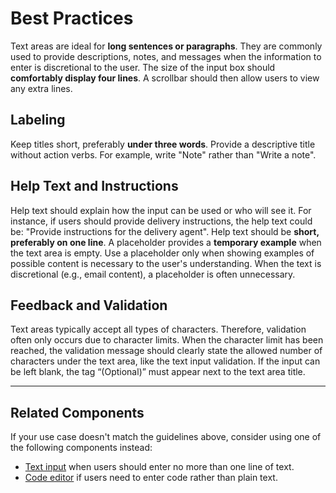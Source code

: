 # Best Practices

Text areas are ideal for **long sentences or paragraphs**.
They are commonly used to provide descriptions, notes, and messages when the information to enter is discretional to the user.
The size of the input box should **comfortably display four lines**. A scrollbar should then allow users to view any extra lines.

## Labeling

Keep titles short, preferably **under three words**.
Provide a descriptive title without action verbs. For example, write "Note" rather than "Write a note".

## Help Text and Instructions

Help text should explain how the input can be used or who will see it. For instance, if users should provide delivery instructions, the help text could be: "Provide instructions for the delivery agent". Help text should be **short, preferably on one line**.
A placeholder provides a **temporary example** when the text area is empty. Use a placeholder only when showing examples of possible content is necessary to the user's understanding. When the text is discretional (e.g., email content), a placeholder is often unnecessary.

## Feedback and Validation

Text areas typically accept all types of characters. Therefore, validation often only occurs due to character limits.
When the character limit has been reached, the validation message should clearly state the allowed number of characters under the text area, like the text input validation.
If the input can be left blank, the tag “(Optional)” must appear next to the text area title.

---

## Related Components

If your use case doesn't match the guidelines above, consider using one of the following components instead:

-   [Text input](#/form/TextInput) when users should enter no more than one line of text.
-   [Code editor](#/form/CodeEditor) if users need to enter code rather than plain text.
